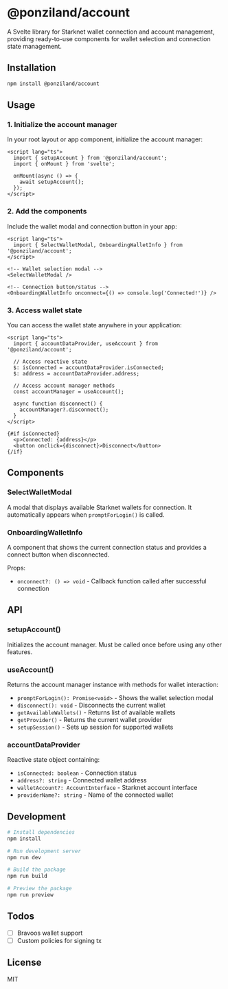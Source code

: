 # @ponziland/account

A Svelte library for Starknet wallet connection and account management, providing ready-to-use components for wallet selection and connection state management.

## Installation

```bash
npm install @ponziland/account
```

## Usage

### 1. Initialize the account manager

In your root layout or app component, initialize the account manager:

```svelte
<script lang="ts">
  import { setupAccount } from '@ponziland/account';
  import { onMount } from 'svelte';

  onMount(async () => {
    await setupAccount();
  });
</script>
```

### 2. Add the components

Include the wallet modal and connection button in your app:

```svelte
<script lang="ts">
  import { SelectWalletModal, OnboardingWalletInfo } from '@ponziland/account';
</script>

<!-- Wallet selection modal -->
<SelectWalletModal />

<!-- Connection button/status -->
<OnboardingWalletInfo onconnect={() => console.log('Connected!')} />
```

### 3. Access wallet state

You can access the wallet state anywhere in your application:

```svelte
<script lang="ts">
  import { accountDataProvider, useAccount } from '@ponziland/account';

  // Access reactive state
  $: isConnected = accountDataProvider.isConnected;
  $: address = accountDataProvider.address;

  // Access account manager methods
  const accountManager = useAccount();
  
  async function disconnect() {
    accountManager?.disconnect();
  }
</script>

{#if isConnected}
  <p>Connected: {address}</p>
  <button onclick={disconnect}>Disconnect</button>
{/if}
```

## Components

### SelectWalletModal

A modal that displays available Starknet wallets for connection. It automatically appears when `promptForLogin()` is called.

### OnboardingWalletInfo

A component that shows the current connection status and provides a connect button when disconnected.

Props:
- `onconnect?: () => void` - Callback function called after successful connection

## API

### setupAccount()

Initializes the account manager. Must be called once before using any other features.

### useAccount()

Returns the account manager instance with methods for wallet interaction:

- `promptForLogin(): Promise<void>` - Shows the wallet selection modal
- `disconnect(): void` - Disconnects the current wallet
- `getAvailableWallets()` - Returns list of available wallets
- `getProvider()` - Returns the current wallet provider
- `setupSession()` - Sets up session for supported wallets

### accountDataProvider

Reactive state object containing:

- `isConnected: boolean` - Connection status
- `address?: string` - Connected wallet address
- `walletAccount?: AccountInterface` - Starknet account interface
- `providerName?: string` - Name of the connected wallet

## Development

```bash
# Install dependencies
npm install

# Run development server
npm run dev

# Build the package
npm run build

# Preview the package
npm run preview
```

## Todos

- [ ] Bravoos wallet support
- [ ] Custom policies for signing tx

## License

MIT